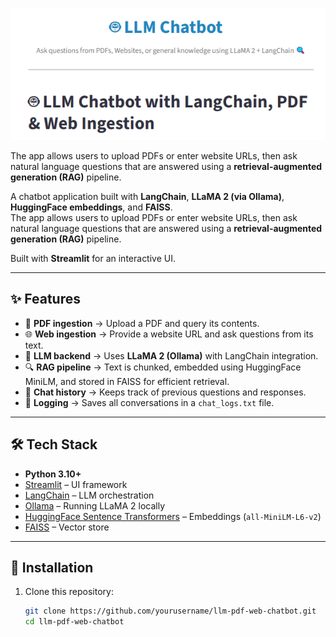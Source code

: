

![Chatbot Demo](https://github.com/snsamia/LLM-Powered-Chatbot-with-PDF-Web-Ingestion/blob/main/photo.png)

The app allows users to upload PDFs or enter website URLs, then ask natural language questions that are answered using a **retrieval-augmented generation (RAG)** pipeline.  


A chatbot application built with **LangChain**, **LLaMA 2 (via Ollama)**, **HuggingFace embeddings**, and **FAISS**.  
The app allows users to upload PDFs or enter website URLs, then ask natural language questions that are answered using a **retrieval-augmented generation (RAG)** pipeline.  

Built with **Streamlit** for an interactive UI.

---

## ✨ Features
- 📄 **PDF ingestion** → Upload a PDF and query its contents.  
- 🌐 **Web ingestion** → Provide a website URL and ask questions from its text.  
- 🧠 **LLM backend** → Uses **LLaMA 2 (Ollama)** with LangChain integration.  
- 🔍 **RAG pipeline** → Text is chunked, embedded using HuggingFace MiniLM, and stored in FAISS for efficient retrieval.  
- 💬 **Chat history** → Keeps track of previous questions and responses.  
- 📝 **Logging** → Saves all conversations in a `chat_logs.txt` file.  

---

## 🛠️ Tech Stack
- **Python 3.10+**
- [Streamlit](https://streamlit.io/) – UI framework  
- [LangChain](https://www.langchain.com/) – LLM orchestration  
- [Ollama](https://ollama.ai/) – Running LLaMA 2 locally  
- [HuggingFace Sentence Transformers](https://www.sbert.net/) – Embeddings (`all-MiniLM-L6-v2`)  
- [FAISS](https://github.com/facebookresearch/faiss) – Vector store  

---

## 🚀 Installation

1. Clone this repository:
   ```bash
   git clone https://github.com/yourusername/llm-pdf-web-chatbot.git
   cd llm-pdf-web-chatbot

